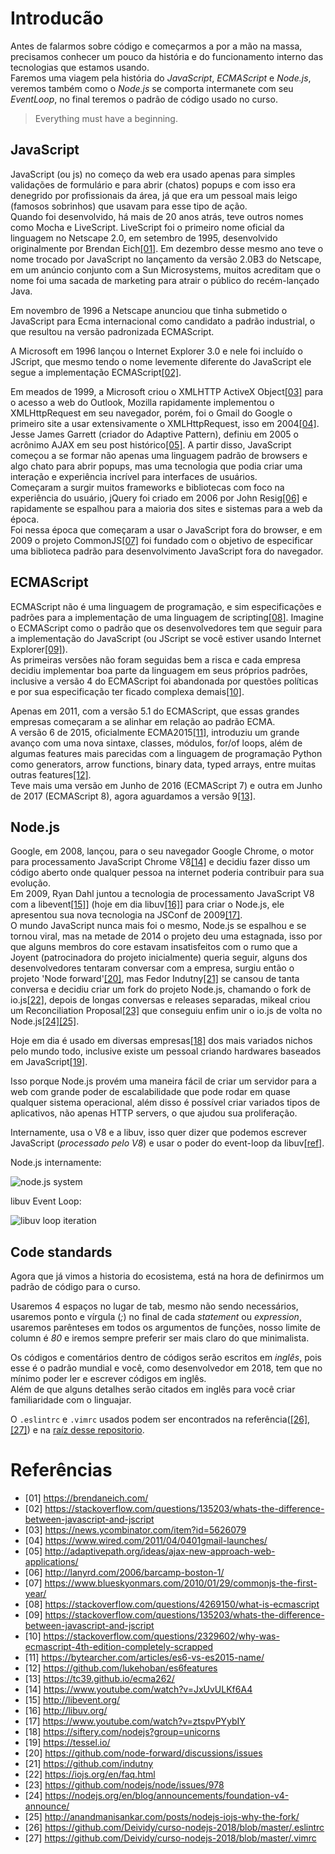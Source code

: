 <a id='introduction'></a>
# Introducão

Antes de falarmos sobre código e começarmos a por a mão na massa, precisamos conhecer um pouco da história e do funcionamento interno das tecnologias que estamos usando. <br />
Faremos uma viagem pela história do *JavaScript*, *ECMAScript* e *Node.js*, veremos também como o *Node.js* se comporta intermanete com seu *EventLoop*, no final teremos o padrão de código usado no curso.

> Everything must have a beginning.

<a id="introduction-javascript"></a>
## JavaScript

JavaScript (ou js) no começo da web era usado apenas para simples validações de formulário e para abrir (chatos) popups e com isso era denegrido por profissionais da área, já que era um pessoal mais leigo (famosos sobrinhos) que usavam para esse tipo de ação. <br />
Quando foi desenvolvido, há mais de 20 anos atrás, teve outros nomes como Mocha e LiveScript. LiveScript foi o primeiro nome oficial da linguagem no Netscape 2.0, em setembro de 1995, desenvolvido originalmente por Brendan Eich[[01]](https://brendaneich.com/).
Em dezembro desse mesmo ano teve o nome trocado por JavaScript no lançamento da versão 2.0B3 do Netscape, em um anúncio conjunto com a Sun Microsystems, muitos acreditam que o nome foi uma sacada de marketing para atrair o público do recém-lançado Java.

Em novembro de 1996 a Netscape anunciou que tinha submetido o JavaScript para Ecma internacional como candidato a padrão industrial, o que resultou na versão padronizada ECMAScript.

A Microsoft em 1996 lançou o Internet Explorer 3.0 e nele foi incluído o JScript, que mesmo tendo o nome levemente diferente do JavaScript ele segue a implementação ECMAScript[[02]](https://stackoverflow.com/questions/135203/whats-the-difference-between-javascript-and-jscript).

Em meados de 1999, a Microsoft criou o XMLHTTP ActiveX Object[[03]](https://news.ycombinator.com/item?id=5626079) para o acesso a web do Outlook, Mozilla rapidamente implementou o XMLHttpRequest em seu navegador, porém, foi o Gmail do Google o primeiro site a usar extensivamente o XMLHttpRequest, isso em 2004[[04]](https://www.wired.com/2011/04/0401gmail-launches/).<br />
Jesse James Garrett (criador do Adaptive Pattern), definiu em 2005 o acrônimo AJAX em seu post histórico[[05]](http://adaptivepath.org/ideas/ajax-new-approach-web-applications/). A partir disso, JavaScript começou a se formar não apenas uma linguagem padrão de browsers e algo chato para abrir popups, mas uma tecnologia que podia criar uma interação e experiência incrível para interfaces de usuários. <br />
Começaram a surgir muitos frameworks e bibliotecas com foco na experiência do usuário, jQuery foi criado em 2006 por John Resig[[06]](http://lanyrd.com/2006/barcamp-boston-1/) e rapidamente se espalhou para a maioria dos sites e sistemas para a web da época. <br />
Foi nessa época que começaram a usar o JavaScript fora do browser, e em 2009 o projeto CommonJS[[07]](https://www.blueskyonmars.com/2010/01/29/commonjs-the-first-year/) foi fundado com o objetivo de especificar uma biblioteca padrão para desenvolvimento JavaScript fora do navegador.

<a id="introduction-ecmascript"></a>
## ECMAScript

ECMAScript não é uma linguagem de programação, e sim especificações e padrões para a implementação de uma linguagem de scripting[[08]](https://stackoverflow.com/questions/4269150/what-is-ecmascript). Imagine o ECMAScript como o padrão que os desenvolvedores tem que seguir para a implementação do JavaScript (ou JScript se você estiver usando Internet Explorer[[09]](https://stackoverflow.com/questions/135203/whats-the-difference-between-javascript-and-jscript)).<br />
As primeiras versões não foram seguidas bem a risca e cada empresa decidiu implementar boa parte da linguagem em seus próprios padrões, inclusive a versão 4 do ECMAScript foi abandonada por questões políticas e por sua especificação ter ficado complexa demais[[10]](https://stackoverflow.com/questions/2329602/why-was-ecmascript-4th-edition-completely-scrapped).

Apenas em 2011, com a versão 5.1 do ECMAScript, que essas grandes empresas começaram a se alinhar em relação ao padrão ECMA.<br />
A versão 6 de 2015, oficialmente ECMA2015[[11]](https://bytearcher.com/articles/es6-vs-es2015-name/), introduziu um grande avanço com uma nova sintaxe, classes, módulos, for/of loops, além de algumas features mais parecidas com a linguagem de programação Python como generators, arrow functions, binary data, typed arrays, entre muitas outras features[[12]](https://github.com/lukehoban/es6features). <br />
Teve mais uma versão em Junho de 2016 (ECMAScript 7) e outra em Junho de 2017 (ECMAScript 8), agora aguardamos a versão 9[[13]](https://tc39.github.io/ecma262/).

<a id='introduction-nodejs'></a>
## Node.js

Google, em 2008, lançou, para o seu navegador Google Chrome, o motor para processamento JavaScript Chrome V8[[14]](https://www.youtube.com/watch?v=JxUvULKf6A4) e decidiu fazer disso um código aberto onde qualquer pessoa na internet poderia contribuir para sua evolução.<br />
Em 2009, Ryan Dahl juntou a tecnologia de processamento JavaScript V8 com a libevent[[15]](http://libevent.org/)] (hoje em dia libuv[[16]](http://libuv.org/)] para criar o Node.js, ele apresentou sua nova tecnologia na JSConf de 2009[[17]](https://www.youtube.com/watch?v=ztspvPYybIY).<br />
O mundo JavaScript nunca mais foi o mesmo, Node.js se espalhou e se tornou viral, mas na metade de 2014 o projeto deu uma estagnada, isso por que alguns membros do core estavam insatisfeitos com o rumo que a Joyent (patrocinadora do projeto inicialmente) queria seguir, alguns dos desenvolvedores tentaram conversar com a empresa, surgiu então o projeto 'Node forward'[[20]](https://github.com/node-forward/discussions/issues), mas Fedor Indutny[[21]](https://github.com/indutny) se cansou de tanta conversa e decidiu criar um fork do projeto Node.js, chamando o fork de io.js[[22]](https://iojs.org/en/faq.html), depois de longas conversas e releases separadas, mikeal criou um Reconciliation Proposal[[23]](https://github.com/nodejs/node/issues/978) que conseguiu enfim unir o io.js de volta no Node.js[[24]](https://nodejs.org/en/blog/announcements/foundation-v4-announce/)[[25]](http://anandmanisankar.com/posts/nodejs-iojs-why-the-fork/).

Hoje em dia é usado em diversas empresas[[18]](https://siftery.com/nodejs?group=unicorns) dos mais variados nichos pelo mundo todo, inclusive existe um pessoal criando hardwares baseados em JavaScript[[19]](https://tessel.io/).

Isso porque Node.js provém uma maneira fácil de criar um servidor para a web com grande poder de escalabilidade que pode rodar em quase qualquer sistema operacional, além disso é possível criar variados tipos de aplicativos, não apenas HTTP servers, o que ajudou sua proliferação.

Internamente, usa o V8 e a libuv, isso quer dizer que podemos escrever JavaScript (*processado pelo V8*) e usar o poder do event-loop da libuv[[ref]](rev).

Node.js internamente:

![node.js system](https://blog.deividy.com/img/event-loop.png)


libuv Event Loop:

![libuv loop iteration](http://docs.libuv.org/en/v1.x/_images/loop_iteration.png)

<a id='introduction-codestandards'></a>
## Code standards
Agora que já vimos a historia do ecosistema, está na hora de definirmos um padrão de código para o curso.

Usaremos 4 espaços no lugar de tab, mesmo não sendo necessários, usaremos ponto e vírgula (*;*) no final de cada *statement* ou *expression*, usaremos parênteses em todos os argumentos de funções, nosso limite de column é *80* e iremos sempre preferir ser mais claro do que minimalista.

Os códigos e comentários dentro de códigos serão escritos em *inglês*, pois esse é o padrão mundial e você, como desenvolvedor em 2018, tem que no mínimo poder ler e escrever códigos em inglês. <br />
Além de que alguns detalhes serão citados em inglês para você criar familiaridade com o linguajar.

O `.eslintrc` e `.vimrc` usados podem ser encontrados na referência([[26]](https://github.com/Deividy/curso-nodejs-2018/blob/master/.eslintrc), [[27]](https://github.com/Deividy/curso-nodejs-2018/blob/master/.vimrc)) e na [raíz desse repositorio](https://github.com/Deividy/curso-nodejs-2018/).

# Referências

<a id='ref-1'></a>
- [01] https://brendaneich.com/
<a id='ref-2'></a>
- [02] https://stackoverflow.com/questions/135203/whats-the-difference-between-javascript-and-jscript
<a id='ref-3'></a>
- [03] https://news.ycombinator.com/item?id=5626079
<a id='ref-4'></a>
- [04] https://www.wired.com/2011/04/0401gmail-launches/
<a id='ref-5'></a>
- [05] http://adaptivepath.org/ideas/ajax-new-approach-web-applications/
<a id='ref-6'></a>
- [06] http://lanyrd.com/2006/barcamp-boston-1/
<a id='ref-7'></a>
- [07] https://www.blueskyonmars.com/2010/01/29/commonjs-the-first-year/
<a id='ref-8'></a>
- [08] https://stackoverflow.com/questions/4269150/what-is-ecmascript
<a id='ref-9'></a>
- [09] https://stackoverflow.com/questions/135203/whats-the-difference-between-javascript-and-jscript
<a id='ref-10'></a>
- [10] https://stackoverflow.com/questions/2329602/why-was-ecmascript-4th-edition-completely-scrapped
<a id='ref-11'></a>
- [11] https://bytearcher.com/articles/es6-vs-es2015-name/
<a id='ref-12'></a>
- [12] https://github.com/lukehoban/es6features
<a id='ref-13'></a>
- [13] https://tc39.github.io/ecma262/
<a id='ref-14'></a>
- [14] https://www.youtube.com/watch?v=JxUvULKf6A4
<a id='ref-15'></a>
- [15] http://libevent.org/
<a id='ref-16'></a>
- [16] http://libuv.org/
<a id='ref-17'></a>
- [17] https://www.youtube.com/watch?v=ztspvPYybIY
<a id='ref-18'></a>
- [18] https://siftery.com/nodejs?group=unicorns
<a id='ref-19'></a>
- [19] https://tessel.io/
<a id='ref-20'></a>
- [20] https://github.com/node-forward/discussions/issues
<a id='ref-21'></a>
- [21] https://github.com/indutny
<a id='ref-22'></a>
- [22] https://iojs.org/en/faq.html
<a id='ref-23'></a>
- [23] https://github.com/nodejs/node/issues/978
<a id='ref-24'></a>
- [24] https://nodejs.org/en/blog/announcements/foundation-v4-announce/
<a id='ref-25'></a>
- [25] http://anandmanisankar.com/posts/nodejs-iojs-why-the-fork/
<a id='ref-26'></a>
- [26] https://github.com/Deividy/curso-nodejs-2018/blob/master/.eslintrc
<a id='ref-27'></a>
- [27] https://github.com/Deividy/curso-nodejs-2018/blob/master/.vimrc

